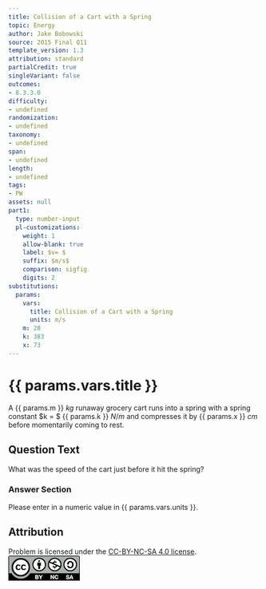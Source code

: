 ```yaml
---
title: Collision of a Cart with a Spring
topic: Energy
author: Jake Bobowski
source: 2015 Final Q11
template_version: 1.3
attribution: standard
partialCredit: true
singleVariant: false
outcomes:
- 8.3.3.0
difficulty:
- undefined
randomization:
- undefined
taxonomy:
- undefined
span:
- undefined
length:
- undefined
tags:
- PW
assets: null
part1:
  type: number-input
  pl-customizations:
    weight: 1
    allow-blank: true
    label: $v= $
    suffix: $m/s$
    comparison: sigfig
    digits: 2
substitutions:
  params:
    vars:
      title: Collision of a Cart with a Spring
      units: m/s
    m: 28
    k: 383
    x: 73
---
```

# {{ params.vars.title }}
A  {{ params.m }}  $kg$  runaway  grocery  cart  runs  into  a  spring  with a spring  constant $k = $  {{ params.k }}  $N/m$  and compresses it by {{ params.x }} $cm$ before momentarily coming to rest.

## Question Text

What was the speed of the cart just before it hit the spring?

### Answer Section

Please enter in a numeric value in {{ params.vars.units }}.

## Attribution

Problem is licensed under the [CC-BY-NC-SA 4.0 license](https://creativecommons.org/licenses/by-nc-sa/4.0/).<br> ![The Creative Commons 4.0 license requiring attribution-BY, non-commercial-NC, and share-alike-SA license.](https://raw.githubusercontent.com/firasm/bits/master/by-nc-sa.png)